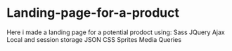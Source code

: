# Landing-page-for-a-product

Here i made a landing page for a potential prodoct using:
Sass
JQuery
Ajax
Local and session storage
JSON
CSS Sprites
Media Queries

